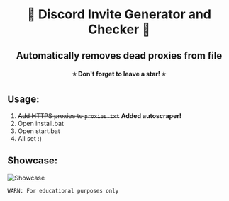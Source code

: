 <h1 align="center"> 🎯 Discord Invite Generator and Checker 🎯 </h1>
<h2 align="center">Automatically removes dead proxies from file</h2>
<h4 align="center">⭐ Don't forget to leave a star! ⭐</h4>

## Usage:
1. ~~Add HTTPS proxies to `proxies.txt`~~ **Added autoscraper!**
2. Open install.bat
3. Open start.bat
4. All set :)

## Showcase:
![Showcase](https://i.imgur.com/JTkMdFV.png)

`WARN: For educational purposes only`
